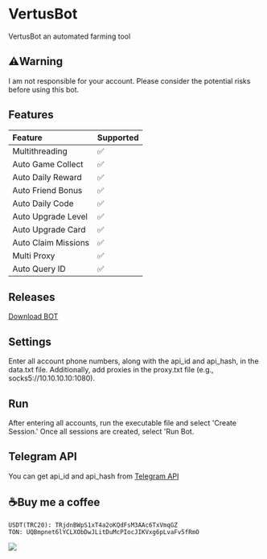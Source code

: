 # VertusBot
VertusBot an automated farming tool

## ⚠️Warning
I am not responsible for your account. Please consider the potential risks before using this bot.

## Features
| Feature                   | Supported |
| :------------------------ | :-------- |
| Multithreading            | ✅        |
| Auto Game Collect         | ✅        |
| Auto Daily Reward         | ✅        |
| Auto Friend Bonus         | ✅        |
| Auto Daily Code           | ✅        |
| Auto Upgrade Level        | ✅        |
| Auto Upgrade Card         | ✅        |
| Auto Claim Missions       | ✅        |
| Multi Proxy               | ✅        |
| Auto Query ID             | ✅        |

## Releases
[Download BOT](https://github.com/glad-tidings/VertusBot/releases)

## Settings
Enter all account phone numbers, along with the api_id and api_hash, in the data.txt file. Additionally, add proxies in the proxy.txt file (e.g., socks5://10.10.10.10:1080).

## Run
After entering all accounts, run the executable file and select 'Create Session.' Once all sessions are created, select 'Run Bot.

## Telegram API
You can get api_id and api_hash from [Telegram API](https://my.telegram.org)

## ☕Buy me a coffee
```
USDT(TRC20): TRjdnBWpS1xT4a2oKQdFsM3AAc6TxVmqGZ
TON: UQBmpnet6lYCLXObDwJLitDuMcPIocJIKVxg6pLvaFv5fRmO
```

![](http://visit.parselecom.com/Api/Visit/glad-tidings/VertusBot/1D334A)

